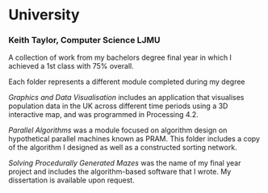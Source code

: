 # University
### Keith Taylor, Computer Science LJMU
A collection of work from my bachelors degree final year in which I achieved a 1st class with 75% overall.

Each folder represents a different module completed during my degree

*Graphics and Data Visualisation* includes an application that visualises population data in the UK across different time periods using a 3D interactive map, and was programmed in Processing 4.2. 

*Parallel Algorithms* was a module focused on algorithm design on hypothetical parallel machines known as PRAM. This folder includes a copy of the algorithm I designed as well as a constructed sorting network.

*Solving Procedurally Generated Mazes* was the name of my final year project and includes the algorithm-based software that I wrote. My dissertation is available upon request.
